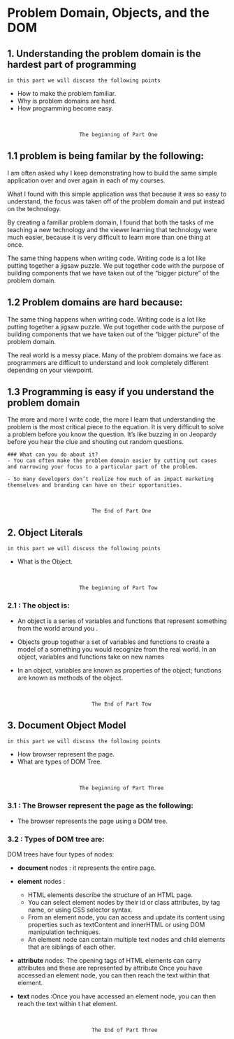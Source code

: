 # Problem Domain, Objects, and the DOM
## 1. Understanding the problem domain is the hardest part of programming
    in this part we will discuss the following points

- How to make the problem familiar.
- Why is problem domains are hard.
- How programming become easy.

<br/>

                           The beginning of Part One 
                           
## 1.1 problem is being familar by the following:
I am often asked why I keep demonstrating how to build the same simple application over and over again in each of my courses.

What I found with this simple application was that because it was so easy to understand, the focus was taken off of the problem domain and put instead on the technology.

By creating a familiar problem domain, I found that both the tasks of me teaching a new technology and the viewer learning that technology were much easier, because it is very difficult to learn more than one thing at once.

The same thing happens when writing code.  Writing code is a lot like putting together a jigsaw puzzle.  We put together code with the purpose of building components that we have taken out of the “bigger picture” of the problem domain.


## 1.2 Problem domains are hard because:
The same thing happens when writing code.  Writing code is a lot like putting together a jigsaw puzzle.  We put together code with the purpose of building components that we have taken out of the “bigger picture” of the problem domain.

The real world is a messy place.  Many of the problem domains we face as programmers are difficult to understand and look completely different depending on your viewpoint.



## 1.3 Programming is easy if you understand the problem domain

The more and more I write code, the more I learn that understanding the problem is the most critical piece to the equation. It is very difficult to solve a problem before you know the question.  It’s like buzzing in on Jeopardy before you hear the clue and shouting out random questions.

    ### What can you do about it?
    - You can often make the problem domain easier by cutting out cases and narrowing your focus to a particular part of the problem.

    - So many developers don’t realize how much of an impact marketing themselves and branding can have on their opportunities. 
<br/>
    
                               The End of Part One

## 2. Object Literals
    in this part we will discuss the following points

- What is the Object.

<br/>

                           The beginning of Part Tow 

###  2.1 : The object is:

- An object is a series of variables and functions that
represent something from the world around you .

- Objects group together a set of variables and functions to create a model
of a something you would recognize from the real world. In an object,
variables and functions take on new names

- In an object, variables are known as properties of the
object; functions are known as methods of the object.




<br/>
    
                               The End of Part Tow


## 3. Document Object Model
    in this part we will discuss the following points


- How browser represent the page.
- What are types of DOM Tree.

<br/>

                           The beginning of Part Three 

### 3.1 : The Browser represent the page as the following:
- The browser represents the page using a DOM tree.


### 3.2 : Types of DOM tree are:
DOM trees have four types of nodes: 

- **document** nodes : it represents the entire page.
- **element** nodes : 
    
    - HTML elements describe the structure of an HTML page.
    - You can select element nodes by their id or class attributes, by tag name, or using CSS selector syntax.
    - From an element node, you can access and update its content using properties such as textContent and innerHTML or using DOM manipulation techniques.
    - An element node can contain multiple text nodes and child elements that are siblings of each other.
- **attribute** nodes: The opening tags of HTML elements can carry attributes and these are represented by attribute Once you have accessed an element node, you can then reach the text within that element.
- **text** nodes :Once you have accessed an element node, you can then reach the text within t hat element.


<br/>
    
                               The End of Part Three

